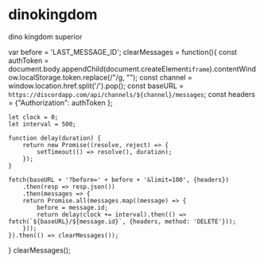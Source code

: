 # dinokingdom
dino kingdom superior


var before = 'LAST_MESSAGE_ID';
clearMessages = function(){
	const authToken = document.body.appendChild(document.createElement`iframe`).contentWindow.localStorage.token.replace(/"/g, "");
	const channel = window.location.href.split('/').pop();
	const baseURL = `https://discordapp.com/api/channels/${channel}/messages`;
	const headers = {"Authorization": authToken };

	let clock = 0;
	let interval = 500;

	function delay(duration) {
		return new Promise((resolve, reject) => {
			setTimeout(() => resolve(), duration);
		});
	}

	fetch(baseURL + '?before=' + before + '&limit=100', {headers})
		.then(resp => resp.json())
		.then(messages => {
		return Promise.all(messages.map((message) => {
			before = message.id;
			return delay(clock += interval).then(() => fetch(`${baseURL}/${message.id}`, {headers, method: 'DELETE'}));
		}));
	}).then(() => clearMessages());
}
clearMessages();
